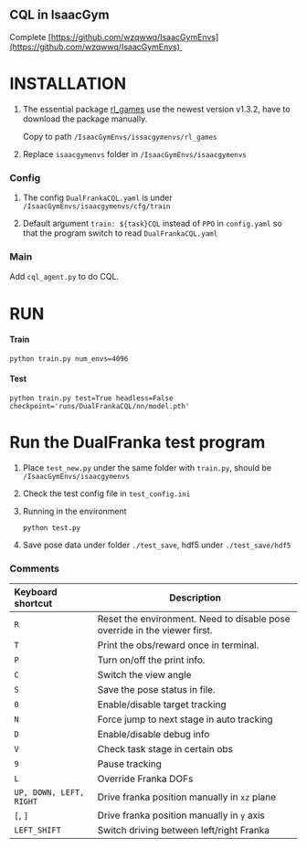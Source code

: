 ## CQL in IsaacGym

Complete [https://github.com/wzqwwq/IsaacGymEnvs](https://github.com/wzqwwq/IsaacGymEnvs) 

# INSTALLATION

1. The essential package [rl_games](https://github.com/Denys88/rl_games) use the newest version v1.3.2, have to download the package manually.

   Copy to path `/IsaacGymEnvs/issacgymenvs/rl_games`

2. Replace `isaacgymenvs` folder in `/IsaacGymEnvs/isaacgymenvs`

### Config

1. The config `DualFrankaCQL.yaml` is under `/IsaacGymEnvs/isaacgymenvs/cfg/train` 

2. Default argument `train: ${task}CQL` instead of `PPO` in `config.yaml` so that the program switch to read `DualFrankaCQL.yaml`

### Main 

Add `cql_agent.py` to do CQL.

# RUN

#### Train

```
python train.py num_envs=4096
```

#### Test

```
python train.py test=True headless=False checkpoint='runs/DualFrankaCQL/nn/model.pth'
```

# Run the DualFranka test program

1. Place `test_new.py` under the same folder with `train.py`, should be `/IsaacGymEnvs/isaacgymenvs`

2. Check the test config file in `test_config.ini`

3. Running in the environment

   ```
   python test.py
   ```

4. Save pose data under folder `./test_save`, hdf5 under `./test_save/hdf5`

### Comments

| Keyboard shortcut       | Description                                                  |
| :---------------------- | ------------------------------------------------------------ |
| `R`                     | Reset the environment. Need to disable pose override in the viewer first. |
| `T`                     | Print the obs/reward once in terminal.                       |
| `P`                     | Turn on/off the print info.                                  |
| `C`                     | Switch the view angle                                        |
| `S`                     | Save the pose status in file.                                |
| `0`                     | Enable/disable target tracking                               |
| `N`                     | Force jump to next stage in auto tracking                    |
| `D`                     | Enable/disable debug info                                    |
| `V`                     | Check task stage in certain obs                              |
| `9`                     | Pause tracking                                               |
| `L`                     | Override Franka DOFs                                         |
| `UP, DOWN, LEFT, RIGHT` | Drive franka position manually in `xz` plane                 |
| `[`, `]`                | Drive franka position manually in `y` axis                   |
| `LEFT_SHIFT`            | Switch driving between left/right Franka                     |


